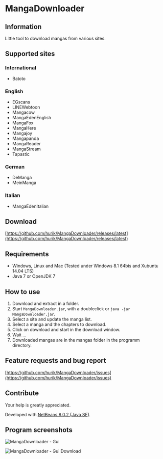 # MangaDownloader

## Information
Little tool to download mangas from various sites.

## Supported sites

### International
* Batoto

### English
* EGscans
* LINEWebtoon
* Mangacow
* MangaEdenEnglish
* MangaFox
* MangaHere
* Mangajoy
* Mangapanda
* MangaReader
* MangaStream
* Tapastic

### German
* DeManga
* MeinManga

### Italian
* MangaEdenItalian

## Download
[https://github.com/hurik/MangaDownloader/releases/latest](https://github.com/hurik/MangaDownloader/releases/latest)

## Requirements
* Windows, Linux and Mac (Tested under Windows 8.1 64bis and Xubuntu 14.04 LTS)
* Java 7 or OpenJDK 7

## How to use
1. Download and extract in a folder.
2. Start `MangaDownloader.jar`, with a doubleclick or `java -jar MangaDownloader.jar`.
3. Select a site and update the manga list.
5. Select a manga and the chapters to download.
6. Click on download and start in the download window.
7. Wait ...
8. Downloaded mangas are in the mangas folder in the programm directory.

## Feature requests and bug report
[https://github.com/hurik/MangaDownloader/issues](https://github.com/hurik/MangaDownloader/issues)

## Contribute
Your help is greatly appreciated.

Developed with [NetBeans 8.0.2 (Java SE)](https://netbeans.org/downloads/).


##  Program screenshots
![MangaDownloader - Gui](https://raw.github.com/hurik/MangaDownloader/master/images/gui.png)

![MangaDownloader - Gui Download](https://raw.github.com/hurik/MangaDownloader/master/images/gui-download.png)